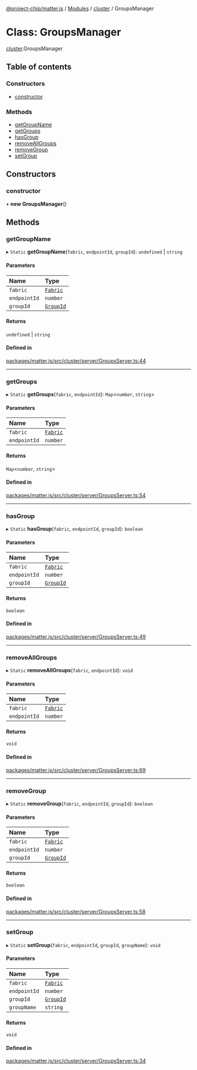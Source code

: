 [@project-chip/matter.js](../README.md) / [Modules](../modules.md) / [cluster](../modules/cluster.md) / GroupsManager

# Class: GroupsManager

[cluster](../modules/cluster.md).GroupsManager

## Table of contents

### Constructors

- [constructor](cluster.GroupsManager.md#constructor)

### Methods

- [getGroupName](cluster.GroupsManager.md#getgroupname)
- [getGroups](cluster.GroupsManager.md#getgroups)
- [hasGroup](cluster.GroupsManager.md#hasgroup)
- [removeAllGroups](cluster.GroupsManager.md#removeallgroups)
- [removeGroup](cluster.GroupsManager.md#removegroup)
- [setGroup](cluster.GroupsManager.md#setgroup)

## Constructors

### constructor

• **new GroupsManager**()

## Methods

### getGroupName

▸ `Static` **getGroupName**(`fabric`, `endpointId`, `groupId`): `undefined` \| `string`

#### Parameters

| Name | Type |
| :------ | :------ |
| `fabric` | [`Fabric`](fabric.Fabric.md) |
| `endpointId` | `number` |
| `groupId` | [`GroupId`](datatype.GroupId.md) |

#### Returns

`undefined` \| `string`

#### Defined in

[packages/matter.js/src/cluster/server/GroupsServer.ts:44](https://github.com/project-chip/matter.js/blob/5bdbf8d/packages/matter.js/src/cluster/server/GroupsServer.ts#L44)

___

### getGroups

▸ `Static` **getGroups**(`fabric`, `endpointId`): `Map`<`number`, `string`\>

#### Parameters

| Name | Type |
| :------ | :------ |
| `fabric` | [`Fabric`](fabric.Fabric.md) |
| `endpointId` | `number` |

#### Returns

`Map`<`number`, `string`\>

#### Defined in

[packages/matter.js/src/cluster/server/GroupsServer.ts:54](https://github.com/project-chip/matter.js/blob/5bdbf8d/packages/matter.js/src/cluster/server/GroupsServer.ts#L54)

___

### hasGroup

▸ `Static` **hasGroup**(`fabric`, `endpointId`, `groupId`): `boolean`

#### Parameters

| Name | Type |
| :------ | :------ |
| `fabric` | [`Fabric`](fabric.Fabric.md) |
| `endpointId` | `number` |
| `groupId` | [`GroupId`](datatype.GroupId.md) |

#### Returns

`boolean`

#### Defined in

[packages/matter.js/src/cluster/server/GroupsServer.ts:49](https://github.com/project-chip/matter.js/blob/5bdbf8d/packages/matter.js/src/cluster/server/GroupsServer.ts#L49)

___

### removeAllGroups

▸ `Static` **removeAllGroups**(`fabric`, `endpointId`): `void`

#### Parameters

| Name | Type |
| :------ | :------ |
| `fabric` | [`Fabric`](fabric.Fabric.md) |
| `endpointId` | `number` |

#### Returns

`void`

#### Defined in

[packages/matter.js/src/cluster/server/GroupsServer.ts:69](https://github.com/project-chip/matter.js/blob/5bdbf8d/packages/matter.js/src/cluster/server/GroupsServer.ts#L69)

___

### removeGroup

▸ `Static` **removeGroup**(`fabric`, `endpointId`, `groupId`): `boolean`

#### Parameters

| Name | Type |
| :------ | :------ |
| `fabric` | [`Fabric`](fabric.Fabric.md) |
| `endpointId` | `number` |
| `groupId` | [`GroupId`](datatype.GroupId.md) |

#### Returns

`boolean`

#### Defined in

[packages/matter.js/src/cluster/server/GroupsServer.ts:58](https://github.com/project-chip/matter.js/blob/5bdbf8d/packages/matter.js/src/cluster/server/GroupsServer.ts#L58)

___

### setGroup

▸ `Static` **setGroup**(`fabric`, `endpointId`, `groupId`, `groupName`): `void`

#### Parameters

| Name | Type |
| :------ | :------ |
| `fabric` | [`Fabric`](fabric.Fabric.md) |
| `endpointId` | `number` |
| `groupId` | [`GroupId`](datatype.GroupId.md) |
| `groupName` | `string` |

#### Returns

`void`

#### Defined in

[packages/matter.js/src/cluster/server/GroupsServer.ts:34](https://github.com/project-chip/matter.js/blob/5bdbf8d/packages/matter.js/src/cluster/server/GroupsServer.ts#L34)
